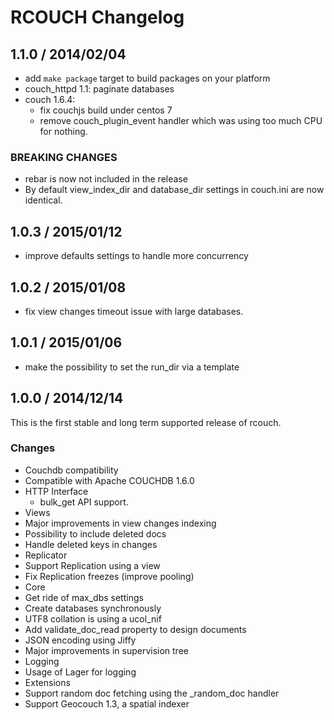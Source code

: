 # RCOUCH Changelog


## 1.1.0 / 2014/02/04

- add `make package` target to build packages on your platform
- couch_httpd 1.1: paginate databases
- couch 1.6.4:
  - fix couchjs build under centos 7
  - remove couch_plugin_event handler which was using too much CPU for nothing.

### BREAKING CHANGES

- rebar is now not included in the release
- By default view_index_dir and database_dir settings in couch.ini are now identical.

## 1.0.3 / 2015/01/12

- improve defaults settings to handle more concurrency

## 1.0.2 / 2015/01/08

- fix view changes timeout issue with large databases.

## 1.0.1 / 2015/01/06

- make the possibility to set the run_dir via a template

## 1.0.0 / 2014/12/14

This is the first stable and long term supported release of rcouch.

### Changes

- Couchdb compatibility
 - Compatible with Apache COUCHDB 1.6.0
- HTTP Interface
  - bulk_get API support.
- Views
 - Major improvements in view changes indexing
 - Possibility to include deleted docs
 - Handle deleted keys in changes
- Replicator
 - Support Replication using a view
 - Fix Replication freezes (improve pooling)
- Core
 - Get ride of max_dbs settings
 - Create databases synchronously
 - UTF8 collation is using a ucol_nif
 - Add validate_doc_read property to design documents
 - JSON encoding using Jiffy
 - Major improvements in supervision tree
- Logging
 - Usage of Lager for logging
- Extensions
 - Support random doc fetching using the _random_doc handler
 - Support Geocouch 1.3, a spatial indexer
